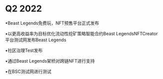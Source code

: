 # Q2 2022

•Beast Legends免费玩，NFT预售平台正式发布

&#x20;

•以更高收益率为目标优化流动性挖矿策略智能合约Beast LegendsNFTCreator平台测试网发布Beast Legends

•社区治理Test发布

•通过Beast Legends架桥对跨链NFT进行支持

&#x20;

•在BSC测试网进行测试
